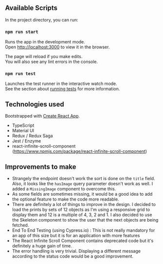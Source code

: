 ## Available Scripts

In the project directory, you can run:

### `npm run start`

Runs the app in the development mode.<br />
Open [http://localhost:3000](http://localhost:3000) to view it in the browser.

The page will reload if you make edits.<br />
You will also see any lint errors in the console.

### `npm run test`

Launches the test runner in the interactive watch mode.<br />
See the section about [running tests](https://facebook.github.io/create-react-app/docs/running-tests) for more information.

## Technologies used

Bootstrapped with [Create React App](https://github.com/facebook/create-react-app).
- TypeScript
- Material UI
- Redux / Redux Saga
- Jest / Enzyme
- react-infinite-scroll-component (https://www.npmjs.com/package/react-infinite-scroll-component)

## Improvements to make

- Strangely the endpoint doesn't work the sort is done on the `title` field. Also, it looks like the `hasImage` query parameter doesn't work as well. I added a `MissingImage` component to overcome this.
- As some fields are sometimes missing, it would be a good idea to add the optional feature to make the code more readable.
- There are definitely a lot of things to improve in the design. I decided to load the prints by sets of 12 objects as I'm using a responsive grid to display them and 12 is a multiple of 4, 3, 2 and 1. I also decided to use the Skeleton component to show the user that the next objects are being fetched.
- End To End Testing (using Cypress.io) : This is not really mandatory for an app of this size but it is for an application with more features
- The React Infinite Scroll Component contains deprecated code but it's definitely a huge gain of time.
- The error handling is very trivial. Displaying a different message according to the status code would be a good improvement.